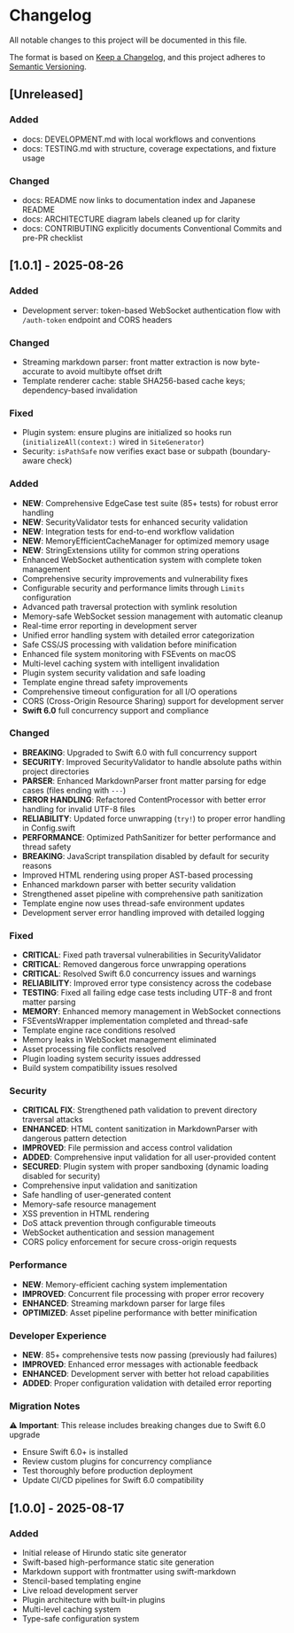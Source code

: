 # Changelog

All notable changes to this project will be documented in this file.

The format is based on [Keep a Changelog](https://keepachangelog.com/en/1.0.0/),
and this project adheres to [Semantic Versioning](https://semver.org/spec/v2.0.0.html).

## [Unreleased]

### Added
- docs: DEVELOPMENT.md with local workflows and conventions
- docs: TESTING.md with structure, coverage expectations, and fixture usage

### Changed
- docs: README now links to documentation index and Japanese README
- docs: ARCHITECTURE diagram labels cleaned up for clarity
- docs: CONTRIBUTING explicitly documents Conventional Commits and pre-PR checklist

## [1.0.1] - 2025-08-26

### Added
- Development server: token-based WebSocket authentication flow with `/auth-token` endpoint and CORS headers

### Changed
- Streaming markdown parser: front matter extraction is now byte-accurate to avoid multibyte offset drift
- Template renderer cache: stable SHA256-based cache keys; dependency-based invalidation

### Fixed
- Plugin system: ensure plugins are initialized so hooks run (`initializeAll(context:)` wired in `SiteGenerator`)
- Security: `isPathSafe` now verifies exact base or subpath (boundary-aware check)

### Added
- **NEW**: Comprehensive EdgeCase test suite (85+ tests) for robust error handling
- **NEW**: SecurityValidator tests for enhanced security validation  
- **NEW**: Integration tests for end-to-end workflow validation
- **NEW**: MemoryEfficientCacheManager for optimized memory usage
- **NEW**: StringExtensions utility for common string operations
- Enhanced WebSocket authentication system with complete token management
- Comprehensive security improvements and vulnerability fixes
- Configurable security and performance limits through `Limits` configuration
- Advanced path traversal protection with symlink resolution
- Memory-safe WebSocket session management with automatic cleanup
- Real-time error reporting in development server
- Unified error handling system with detailed error categorization
- Safe CSS/JS processing with validation before minification
- Enhanced file system monitoring with FSEvents on macOS
- Multi-level caching system with intelligent invalidation
- Plugin system security validation and safe loading
- Template engine thread safety improvements
- Comprehensive timeout configuration for all I/O operations
- CORS (Cross-Origin Resource Sharing) support for development server
- **Swift 6.0** full concurrency support and compliance

### Changed
- **BREAKING**: Upgraded to Swift 6.0 with full concurrency support
- **SECURITY**: Improved SecurityValidator to handle absolute paths within project directories
- **PARSER**: Enhanced MarkdownParser front matter parsing for edge cases (files ending with `---`)
- **ERROR HANDLING**: Refactored ContentProcessor with better error handling for invalid UTF-8 files
- **RELIABILITY**: Updated force unwrapping (`try!`) to proper error handling in Config.swift
- **PERFORMANCE**: Optimized PathSanitizer for better performance and thread safety
- **BREAKING**: JavaScript transpilation disabled by default for security reasons
- Improved HTML rendering using proper AST-based processing
- Enhanced markdown parser with better security validation
- Strengthened asset pipeline with comprehensive path sanitization
- Template engine now uses thread-safe environment updates
- Development server error handling improved with detailed logging

### Fixed
- **CRITICAL**: Fixed path traversal vulnerabilities in SecurityValidator  
- **CRITICAL**: Removed dangerous force unwrapping operations
- **CRITICAL**: Resolved Swift 6.0 concurrency issues and warnings
- **RELIABILITY**: Improved error type consistency across the codebase
- **TESTING**: Fixed all failing edge case tests including UTF-8 and front matter parsing
- **MEMORY**: Enhanced memory management in WebSocket connections
- FSEventsWrapper implementation completed and thread-safe
- Template engine race conditions resolved
- Memory leaks in WebSocket management eliminated
- Asset processing file conflicts resolved
- Plugin loading system security issues addressed
- Build system compatibility issues resolved

### Security
- **CRITICAL FIX**: Strengthened path validation to prevent directory traversal attacks
- **ENHANCED**: HTML content sanitization in MarkdownParser with dangerous pattern detection
- **IMPROVED**: File permission and access control validation
- **ADDED**: Comprehensive input validation for all user-provided content
- **SECURED**: Plugin system with proper sandboxing (dynamic loading disabled for security)
- Comprehensive input validation and sanitization
- Safe handling of user-generated content
- Memory-safe resource management
- XSS prevention in HTML rendering
- DoS attack prevention through configurable timeouts
- WebSocket authentication and session management
- CORS policy enforcement for secure cross-origin requests

### Performance
- **NEW**: Memory-efficient caching system implementation
- **IMPROVED**: Concurrent file processing with proper error recovery
- **ENHANCED**: Streaming markdown parser for large files
- **OPTIMIZED**: Asset pipeline performance with better minification

### Developer Experience
- **NEW**: 85+ comprehensive tests now passing (previously had failures)
- **IMPROVED**: Enhanced error messages with actionable feedback
- **ENHANCED**: Development server with better hot reload capabilities
- **ADDED**: Proper configuration validation with detailed error reporting

### Migration Notes
⚠️ **Important**: This release includes breaking changes due to Swift 6.0 upgrade
- Ensure Swift 6.0+ is installed
- Review custom plugins for concurrency compliance  
- Test thoroughly before production deployment
- Update CI/CD pipelines for Swift 6.0 compatibility

## [1.0.0] - 2025-08-17

### Added
- Initial release of Hirundo static site generator
- Swift-based high-performance static site generation
- Markdown support with frontmatter using swift-markdown
- Stencil-based templating engine
- Live reload development server
- Plugin architecture with built-in plugins
- Multi-level caching system
- Type-safe configuration system
